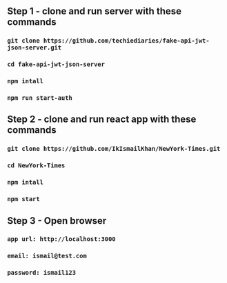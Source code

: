 ## Step 1 - clone and run server with these commands

### `git clone https://github.com/techiediaries/fake-api-jwt-json-server.git`
### `cd fake-api-jwt-json-server`
### `npm intall`
### `npm run start-auth`



## Step 2 - clone and run react app with these commands

### `git clone https://github.com/IkIsmailKhan/NewYork-Times.git`
### `cd NewYork-Times`
### `npm intall`
### `npm start`



## Step 3 - Open browser

### `app url: http://localhost:3000`
### `email: ismail@test.com`
### `password: ismail123`
